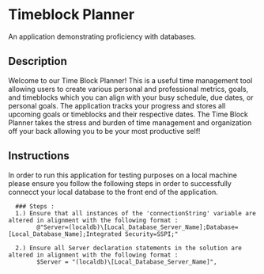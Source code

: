 # Timeblock Planner
An application demonstrating proficiency with databases.


## Description 
Welcome to our Time Block Planner! This is a useful time management tool allowing users to create various personal and professional metrics, goals, and timeblocks which you can align with your busy schedule, due dates, or personal goals. The application tracks your progress and stores all upcoming goals or timeblocks and their respective dates. The Time Block Planner takes the stress and burden of time management and organization off your back allowing you to be your most productive self! 


## Instructions 

In order to run this application for testing purposes on a local machine please ensure you follow the following steps in order to successfully connecct your local database to the front end of the application. 

      ### Steps :
      1.) Ensure that all instances of the 'connectionString' variable are altered in alignment with the following format : 
            @"Server=(localdb)\[Local_Database_Server_Name];Database=[Local_Database_Name];Integrated Security=SSPI;"
            
      2.) Ensure all Server declaration statements in the solution are altered in alignment with the following format :
            $Server = "(localdb)\[Local_Database_Server_Name]",
